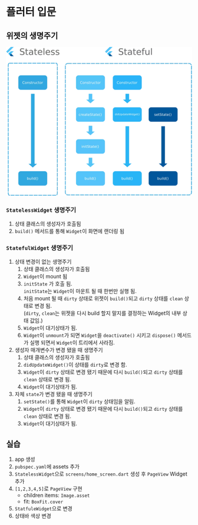 # 플러터 입문

## 위젯의 생명주기

![alt text](image.png)

### `StatelessWidget` 생명주기
1. 상태 클래스의 생성자가 호출됨
2. `build()` 메서드를 통해 `Widget`이 화면에 랜더링 됨

### `StatefulWidget` 생명주기
1. 상태 변경이 없는 생명주기
    1. 상태 클래스의 생성자가 호출됨
    2. `Widget`이 mount 됨
    3. `initState` 가 호출 됨.  
       `initState`는 `Widget`이 마운트 될 때 한번만 실행 됨.
    4. 처음 mount 될 때 `dirty` 상태로 위젯이 `build()`되고 `dirty` 상태를 `clean` 상태로 변경 됨.  
      (`dirty`, `clean`는 위젯을 다시 build 할지 말지를 결정하는 Widget의 내부 상태 값임.)
    5. `Widget`이 대기상태가 됨.
    6. `Widget`이 `unmount`가 되면 `Widget`을 `deactivate()` 시키고 `dispose()` 메서드가 실행 되면서 `Widget`이 트리에서 사라짐.
2. 생성자 매개변수가 변경 됐을 때 생명주기
    1. 상태 클래스의 생성자가 호출됨
    2. `didUpdateWidget()`이 상태를 `dirty`로 변경 함.
    3. `Widget`이 `dirty` 상태로 변경 됐기 때문에 다시 `build()`되고 `dirty` 상태를 `clean` 상태로 변경 됨.
    4. `Widget`이 대기상태가 됨.
3. 자체 `state`가 변경 됐을 때 생명주기
    1. `setState()`를 통해 `Widget`이 `dirty` 상태임을 알림.
    2. `Widget`이 `dirty` 상태로 변경 됐기 때문에 다시 `build()`되고 `dirty` 상태를 `clean` 상태로 변경 됨.
    3. `Widget`이 대기상태가 됨.

## 실습
1. app 생성
2. `pubspec.yaml`에 assets 추가
3. `StatelessWidget`으로 `screens/home_screen.dart` 생성 후 `PageView` Widget 추가
4. `[1,2,3,4,5]`로 `PageView` 구현
    - children items: `Image.asset`
    - fit: `BoxFit.cover`
5. `StatfuleWidget`으로 변경
6. 상태바 색상 변경

